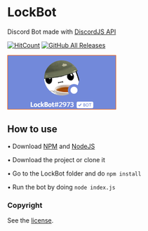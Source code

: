# LockBot
Discord Bot made with [DiscordJS API](https://discord.js.org)

[![HitCount](http://hits.dwyl.com/LockBlock-dev/LockBot.svg)](http://hits.dwyl.com/LockBlock-dev/LockBot)
[![GitHub All Releases](https://img.shields.io/github/downloads/LockBlock-dev/LockBot/total.svg)](https://github.com/LockBlock-dev/LockBot/releases/)

![Bot preview](/preview.png)

## How to use
• Download [NPM](https://www.npmjs.com/get-npm) and [NodeJS](https://nodejs.org)

• Download the project or clone it

• Go to the LockBot folder and do `npm install`

• Run the bot by doing `node index.js`

### Copyright

See the [license](/LICENSE).